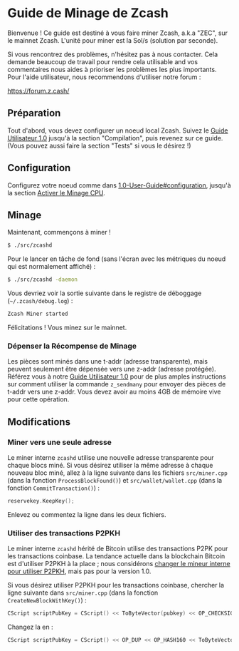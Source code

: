 # Guide de Minage de Zcash

Bienvenue ! Ce guide est destiné à vous faire miner Zcash, a.k.a "ZEC", sur le mainnet Zcash.
L'unité pour miner est la Sol/s (solution par seconde).

Si vous rencontrez des problèmes, n'hésitez pas à nous contacter. Cela demande beaucoup de travail pour rendre cela utilisable and vos commentaires nous aides à prioriser les problèmes les plus importants. Pour l'aide utilisateur, nous recommendons d'utiliser notre forum :

https://forum.z.cash/

## Préparation

Tout d'abord, vous devez configurer un noeud local Zcash. Suivez le [Guide Utilisateur  1.0](https://github.com/zcash/zcash-docs/blob/master/fr/Sprout_User_Guide.md) jusqu'à la section "Compilation", puis revenez sur ce guide. (Vous pouvez aussi faire la section "Tests" si vous le désirez !)

## Configuration

Configurez votre noeud comme dans [1.0-User-Guide#configuration](https://github.com/zcash/zcash-docs/blob/master/fr/Sprout_User_Guide.md#configuration), jusqu'à la section [Activer le Minage CPU](https://github.com/zcash/zcash-docs/blob/master/fr/Sprout_User_Guide.md#activer-le-minage-cpu-).

## Minage

Maintenant, commençons à miner !
```bash
$ ./src/zcashd
```

Pour le lancer en tâche de fond (sans l'écran avec les métriques du noeud qui est normalement affiché) :

```bash
$ ./src/zcashd -daemon
```

Vous devriez voir la sortie suivante dans le registre de déboggage (`~/.zcash/debug.log`) :

```bash
Zcash Miner started
```

Félicitations ! Vous minez sur le mainnet.

### Dépenser la Récompense de Minage

Les pièces sont minés dans une t-addr (adresse transparente), mais peuvent seulement être dépensée vers une z-addr (adresse protégée). Référez vous à notre [Guide Utilisateur  1.0](https://github.com/zcash/zcash-docs/blob/master/fr/Sprout_User_Guide.md) pour de plus amples instructions sur comment utiliser la commande `z_sendmany` pour envoyer des pièces de t-addr vers une z-addr. Vous devez avoir au moins 4GB de mémoire vive pour cette opération.

## Modifications

### Miner vers une seule adresse

Le miner interne `zcashd` utilise une nouvelle adresse transparente pour chaque blocs miné. Si vous désirez utiliser la même adresse à chaque nouveau bloc miné, allez à la ligne suivante dans les fichiers `src/miner.cpp` (dans la fonction `ProcessBlockFound()`) et `src/wallet/wallet.cpp` (dans la fonction `CommitTransaction()`) :

```cpp
reservekey.KeepKey();
```

Enlevez ou commentez la ligne dans les deux fichiers.

### Utiliser des transactions P2PKH

Le miner interne `zcashd`  hérité de Bitcoin utilise des transactions P2PK pour les transactions coinbase. La tendance actuelle dans la blockchain Bitcoin est d'utiliser P2PKH à la place ; nous considérons [changer le mineur interne pour utiliser P2PKH](https://github.com/zcash/zcash/issues/945), mais pas pour la version 1.0.

Si vous désirez utiliser P2PKH pour les transactions coinbase, chercher la ligne suivante dans `src/miner.cpp` (dans la fonction `CreateNewBlockWithKey()`) :

```cpp
CScript scriptPubKey = CScript() << ToByteVector(pubkey) << OP_CHECKSIG;
```

Changez la en :

```cpp
CScript scriptPubKey = CScript() << OP_DUP << OP_HASH160 << ToByteVector(pubkey.GetID()) << OP_EQUALVERIFY << OP_CHECKSIG;
```
